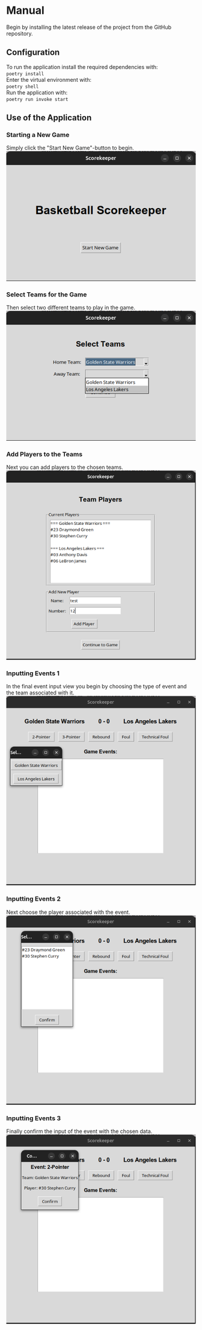# Manual
Begin by installing the latest release of the project from the GitHub repository.  

## Configuration
To run the application install the required dependencies with:  
`poetry install`  
Enter the virtual environment with:  
`poetry shell`  
Run the application with:  
`poetry run invoke start`  

## Use of the Application
### Starting a New Game
Simply click the "Start New Game"-button to begin.  
![Start](./images/start.png)  
### Select Teams for the Game
Then select two different teams to play in the game.  
![Teams](./images/teams.png)  
### Add Players to the Teams
Next you can add players to the chosen teams.  
![Players](./images/players.png)  
### Inputting Events 1
In the final event input view you begin by choosing the type of event and the team associated with it.  
![Event1](./images/event1.png)  
### Inputting Events 2
Next choose the player associated with the event.  
![Event2](./images/event2.png)  
### Inputting Events 3
Finally confirm the input of the event with the chosen data.  
![Event3](./images/event3.png)  
